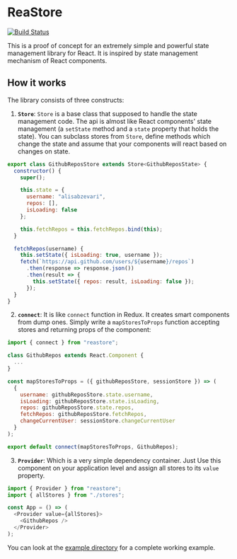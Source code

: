# ReaStore

[![Build Status](https://dev.azure.com/alisabzevari/reastore/_apis/build/status/alisabzevari.reastore?branchName=master)](https://dev.azure.com/alisabzevari/reastore/_build/latest?definitionId=2&branchName=master)

This is a proof of concept for an extremely simple and powerful state management library for React. It is inspired by state management mechanism of React components.

## How it works

The library consists of three constructs:

1. **`Store`**: `Store` is a base class that supposed to handle the state management code. The api is almost like React components' state management (a `setState` method and a `state` property that holds the state). You can subclass stores from `Store`, define methods which change the state and assume that your components will react based on changes on state.

```js
export class GithubReposStore extends Store<GithubReposState> {
  constructor() {
    super();

    this.state = {
      username: "alisabzevari",
      repos: [],
      isLoading: false
    };

    this.fetchRepos = this.fetchRepos.bind(this);
  }

  fetchRepos(username) {
    this.setState({ isLoading: true, username });
    fetch(`https://api.github.com/users/${username}/repos`)
      .then(response => response.json())
      .then(result => {
        this.setState({ repos: result, isLoading: false });
      });
  }
}
```

2. **`connect`**: It is like `connect` function in Redux. It creates smart components from dump ones. Simply write a `mapStoresToProps` function accepting stores and returning props of the component:

```js
import { connect } from "reastore";

class GithubRepos extends React.Component {
  ...
}

const mapStoresToProps = ({ githubReposStore, sessionStore }) => (
  {
    username: githubReposStore.state.username,
    isLoading: githubReposStore.state.isLoading,
    repos: githubReposStore.state.repos,
    fetchRepos: githubReposStore.fetchRepos,
    changeCurrentUser: sessionStore.changeCurrentUser
  }
);

export default connect(mapStoresToProps, GithubRepos);
```

3. **`Provider`**: Which is a very simple dependency container. Just Use this component on your application level and assign all stores to its `value` property.

```js
import { Provider } from "reastore";
import { allStores } from "./stores";

const App = () => (
  <Provider value={allStores}>
    <GithubRepos />
  </Provider>
);
```

You can look at the [example directory](https://github.com/alisabzevari/reastore/tree/master/example) for a complete working example.
